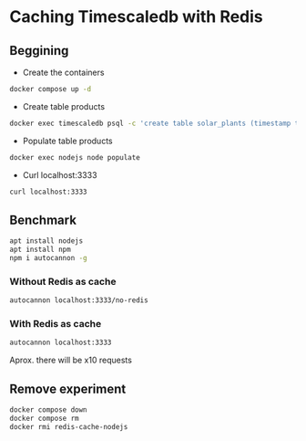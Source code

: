 # Caching Timescaledb with Redis

## Beggining

- Create the containers

``` bash
docker compose up -d
```

- Create table products

``` bash
docker exec timescaledb psql -c 'create table solar_plants (timestamp timestamp with time zone default now(), id smallint, kw real, temp real);'
```

- Populate table products

``` bash
docker exec nodejs node populate
```

- Curl localhost:3333

```bash
curl localhost:3333
```

## Benchmark

``` bash
apt install nodejs
apt install npm
npm i autocannon -g
```

### Without Redis as cache

``` bash
autocannon localhost:3333/no-redis
```

### With Redis as cache

``` bash
autocannon localhost:3333
```

Aprox. there will be x10 requests

## Remove experiment

``` bash
docker compose down
docker compose rm
docker rmi redis-cache-nodejs
```
